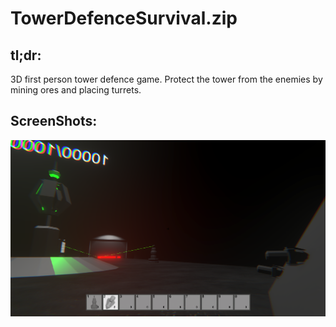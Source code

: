 # TowerDefenceSurvival.zip

## tl;dr:
3D first person tower defence game.
Protect the tower from the enemies by mining ores and placing turrets.

## ScreenShots:
<img align="center" src="https://raw.githubusercontent.com/MarcelvanDuijnDev/Unity_Builds/main/OtherFiles/ScreenShot_TowerDefenceSurvival_1.png">
